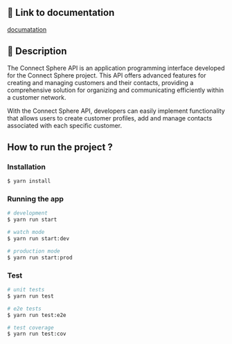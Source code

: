 ## :link: Link to documentation

[documatation](https://connect-sphere-api.onrender.com/api)


## 📝 Description

The Connect Sphere API is an application programming interface developed for the Connect Sphere project. This API offers advanced features for creating and managing customers and their contacts, providing a comprehensive solution for organizing and communicating efficiently within a customer network.

With the Connect Sphere API, developers can easily implement functionality that allows users to create customer profiles, add and manage contacts associated with each specific customer.

## How to run the project ?

### Installation

```bash
$ yarn install
```

### Running the app

```bash
# development
$ yarn run start

# watch mode
$ yarn run start:dev

# production mode
$ yarn run start:prod
```

### Test

```bash
# unit tests
$ yarn run test

# e2e tests
$ yarn run test:e2e

# test coverage
$ yarn run test:cov
```
